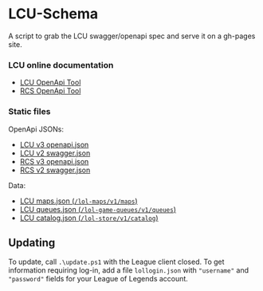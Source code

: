 # LCU-Schema

A script to grab the LCU swagger/openapi spec and serve it on a gh-pages site.

### LCU online documentation

- [LCU OpenApi Tool](http://www.mingweisamuel.com/lcu-schema/tool/)
- [RCS OpenApi Tool](http://www.mingweisamuel.com/lcu-schema/tool/?url=..%2Frcs%2Fopenapi.json)

### Static files

OpenApi JSONs:
- [LCU v3 openapi.json](http://www.mingweisamuel.com/lcu-schema/lcu/openapi.json)
- [LCU v2 swagger.json](http://www.mingweisamuel.com/lcu-schema/lcu/swagger.json)
- [RCS v3 openapi.json](http://www.mingweisamuel.com/lcu-schema/rcs/openapi.json)
- [RCS v2 swagger.json](http://www.mingweisamuel.com/lcu-schema/rcs/swagger.json)

Data:
- [LCU maps.json (`/lol-maps/v1/maps`)](http://www.mingweisamuel.com/lcu-schema/maps.json)
- [LCU queues.json (`/lol-game-queues/v1/queues`)](http://www.mingweisamuel.com/lcu-schema/queues.json)
- [LCU catalog.json (`/lol-store/v1/catalog`)](http://www.mingweisamuel.com/lcu-schema/catalog.json)

## Updating

To update, call `.\update.ps1` with the League client closed. To get
information requiring log-in, add a file `lollogin.json` with `"username"` and
`"password"` fields for your League of Legends account.
